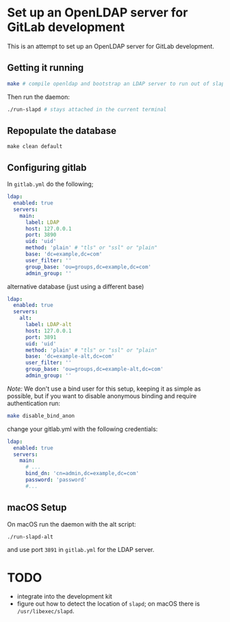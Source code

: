 # Set up an OpenLDAP server for GitLab development

This is an attempt to set up an OpenLDAP server for GitLab development.

## Getting it running

```bash
make # compile openldap and bootstrap an LDAP server to run out of slapd.d
```

Then run the daemon:

```bash
./run-slapd # stays attached in the current terminal
```

## Repopulate the database
```
make clean default
```

## Configuring gitlab

In `gitlab.yml` do the following;

```yaml
ldap:
  enabled: true
  servers:
    main:
      label: LDAP
      host: 127.0.0.1
      port: 3890
      uid: 'uid'
      method: 'plain' # "tls" or "ssl" or "plain"
      base: 'dc=example,dc=com'
      user_filter: ''
      group_base: 'ou=groups,dc=example,dc=com'
      admin_group: ''
```

alternative database (just using a different base)

```yaml
ldap:
  enabled: true
  servers:
    alt:
      label: LDAP-alt
      host: 127.0.0.1
      port: 3891
      uid: 'uid'
      method: 'plain' # "tls" or "ssl" or "plain"
      base: 'dc=example-alt,dc=com'
      user_filter: ''
      group_base: 'ou=groups,dc=example-alt,dc=com'
      admin_group: ''
```

*Note:* We don't use a bind user for this setup, keeping it as simple as possible, but if you want to disable anonymous binding and require authentication run:

```bash
make disable_bind_anon
```

change your gitlab.yml with the following credentials:

```yaml
ldap:
  enabled: true
  servers:
    main:
      # ...
      bind_dn: 'cn=admin,dc=example,dc=com'
      password: 'password'
      #...
```
## macOS Setup

On macOS run the daemon with the alt script:

```bash
./run-slapd-alt
```

and use port `3891` in `gitlab.yml` for the LDAP server.

# TODO

- integrate into the development kit
- figure out how to detect the location of `slapd`; on macOS there is `/usr/libexec/slapd`.
